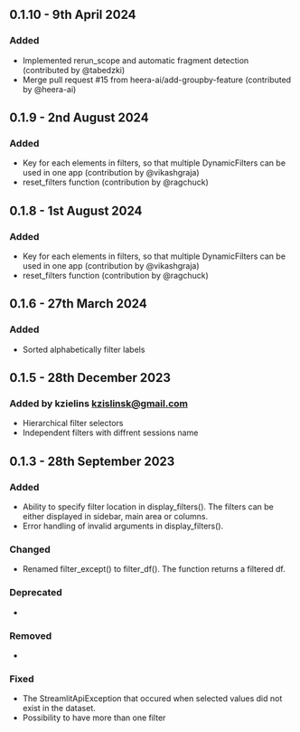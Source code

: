 ## 0.1.10 - 9th April 2024
### Added
- Implemented rerun_scope and automatic fragment detection (contributed by @tabedzki)
- Merge pull request #15 from heera-ai/add-groupby-feature (contributed by @heera-ai)

## 0.1.9 - 2nd August 2024
### Added
- Key for each elements in filters, so that multiple DynamicFilters can be used in one app (contribution by @vikashgraja)
- reset_filters function (contribution by @ragchuck)

## 0.1.8 - 1st August 2024
### Added
- Key for each elements in filters, so that multiple DynamicFilters can be used in one app (contribution by @vikashgraja)
- reset_filters function (contribution by @ragchuck)

## 0.1.6 - 27th March 2024
### Added
- Sorted alphabetically filter labels

## 0.1.5 - 28th December 2023
### Added by kzielins <Krzysztof Zielinski> kzislinsk@gmail.com
- Hierarchical filter selectors
- Independent filters with diffrent sessions name

## 0.1.3 - 28th September 2023
### Added
- Ability to specify filter location in display_filters(). The filters can be either displayed in sidebar, main area or columns.
- Error handling of invalid arguments in display_filters().

### Changed
- Renamed filter_except() to filter_df(). The function returns a filtered df.

### Deprecated
-

### Removed
-

### Fixed
- The StreamlitApiException that occured when selected values did not exist in the dataset.
- Possibility to have more than one filter
